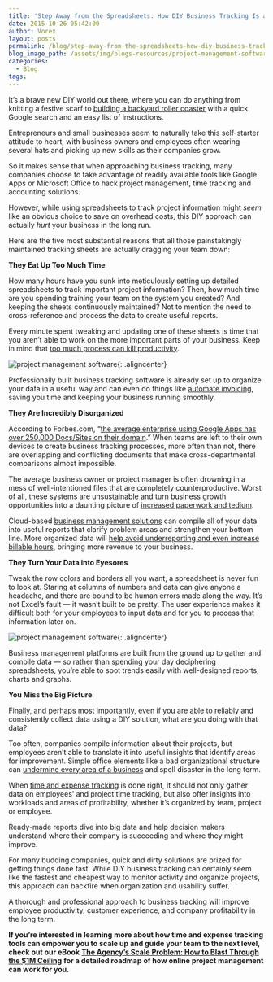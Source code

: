 ```yaml
---
title: 'Step Away from the Spreadsheets: How DIY Business Tracking Is a Business Fail'
date: 2015-10-26 05:42:00
author: Vorex
layout: posts
permalink: /blog/step-away-from-the-spreadsheets-how-diy-business-tracking-is-a-business-fail/
blog_image_path: /assets/img/blogs-resources/project-management-software-4.jpg
categories:
  - Blog
tags:
---
```



It’s a brave new DIY world out there, where you can do anything from knitting a festive scarf to [building a backyard roller coaster](http://www.wired.co.uk/magazine/archive/2014/11/how-to/how-to-build-a-backyard-roller-coaster) with a quick Google search and an easy list of instructions.

Entrepreneurs and small businesses seem to naturally take this self-starter attitude to heart, with business owners and employees often wearing several hats and picking up new skills as their companies grow.

So it makes sense that when approaching business tracking, many companies choose to take advantage of readily available tools like Google Apps or Microsoft Office to hack project management, time tracking and accounting solutions.

However, while using spreadsheets to track project information might *seem* like an obvious choice to save on overhead costs, this DIY approach can actually *hurt* your business in the long run.

Here are the five most substantial reasons that all those painstakingly maintained tracking sheets are actually dragging your team down:

**They Eat Up Too Much Time**

How many hours have you sunk into meticulously setting up detailed spreadsheets to track important project information? Then, how much time are you spending training your team on the system you created? And keeping the sheets continuously maintained? Not to mention the need to cross-reference and process the data to create useful reports.

Every minute spent tweaking and updating one of these sheets is time that you aren’t able to work on the more important parts of your business. Keep in mind that [too much process can kill productivity](http://www.fastcompany.com/1837301/5-ways-process-killing-your-productivity).

![project management software](http://i641.photobucket.com/albums/uu134/LeBarron/tumblr_m4ee1n0ujw1r04fupo1_500.gif){: .aligncenter}

Professionally built business tracking software is already set up to organize your data in a useful way and can even do things like [automate invoicing](http://www.vorex.com/product/billing-invoicing-tracking/), saving you time and keeping your business running smoothly.

**They Are Incredibly Disorganized**

According to Forbes.com, “[the average enterprise using Google Apps has over 250,000 Docs/Sites on their domain](http://www.forbes.com/sites/ciocentral/2012/06/01/google-apps-by-the-numbers/).” When teams are left to their own devices to create business tracking processes, more often than not, there are overlapping and conflicting documents that make cross-departmental comparisons almost impossible.

The average business owner or project manager is often drowning in a mess of well-intentioned files that are completely counterproductive. Worst of all, these systems are unsustainable and turn business growth opportunities into a daunting picture of [increased paperwork and tedium](http://testcollab.com/wp-content/uploads/2012/09/spreadsheet_comic.gif).

Cloud-based [business management solutions](http://www.vorex.com/solutions/) can compile all of your data into useful reports that clarify problem areas and strengthen your bottom line. More organized data will [help avoid underreporting and even increase billable hours](http://www.vorex.com/how-one-company-increased-margins-with-improved-time-tracking-billing/), bringing more revenue to your business.

**They Turn Your Data into Eyesores**

Tweak the row colors and borders all you want, a spreadsheet is never fun to look at. Staring at columns of numbers and data can give anyone a headache, and there are bound to be human errors made along the way. It’s not Excel’s fault — it wasn’t built to be pretty. The user experience makes it difficult both for your employees to input data and for you to process that information later on.

![project management software](http://i.imgur.com/LJ7OJRR.gif){: .aligncenter}

Business management platforms are built from the ground up to gather and compile data — so rather than spending your day deciphering spreadsheets, you’re able to spot trends easily with well-designed reports, charts and graphs.

**You Miss the Big Picture**

Finally, and perhaps most importantly, even if you are able to reliably and consistently collect data using a DIY solution, what are you doing with that data?

Too often, companies compile information about their projects, but employees aren’t able to translate it into useful insights that identify areas for improvement. Simple office elements like a bad organizational structure can [undermine every area of a business](http://smallbusiness.chron.com/happens-bad-organizational-structure-business-22934.html) and spell disaster in the long term.

When [time and expense tracking](http://www.vorex.com/product/time-expense-tracking/) is done right, it should not only gather data on employees’ and project time tracking, but also offer insights into workloads and areas of profitability, whether it’s organized by team, project or employee.

Ready-made reports dive into big data and help decision makers understand where their company is succeeding and where they might improve.

For many budding companies, quick and dirty solutions are prized for getting things done fast. While DIY business tracking can certainly seem like the fastest and cheapest way to monitor activity and organize projects, this approach can backfire when organization and usability suffer.

A thorough and professional approach to business tracking will improve employee productivity, customer experience, and company profitability in the long term.

**If you’re interested in learning more about how time and expense tracking tools can empower you to scale up and guide your team to the next level, check out our eBook** [**The Agency’s Scale Problem: How to Blast Through the $1M Ceiling**](http://vorex.hs-sites.com/agency-scale-ebook?__hstc=100746398.b2843db0333d5242d1d7cad84e1e93d1.1428948442272.1444083980494.1444243665523.86&amp;__hssc=100746398.5.1444243665523&amp;__hsfp=3666326852) **for a detailed roadmap of how online project management can work for you.**
